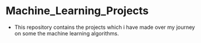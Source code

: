 # Machine_Learning_Projects
- This repository contains the projects which i have made over my journey on some the machine learning algorithms.

